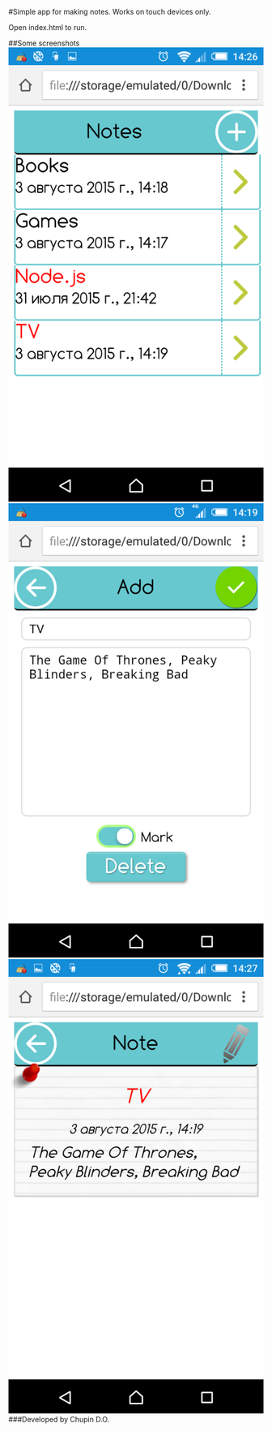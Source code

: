 #Simple app for making notes. Works on touch devices only.

Open index.html to run.

##Some screenshots
![ScreenShot](/img/screens/main.png?raw=true "Main menu")
![ScreenShot](/img/screens/add.png?raw=true "Add menu")
![ScreenShot](/img/screens/view.png?raw=true "View menu")
###Developed by Chupin D.O.
